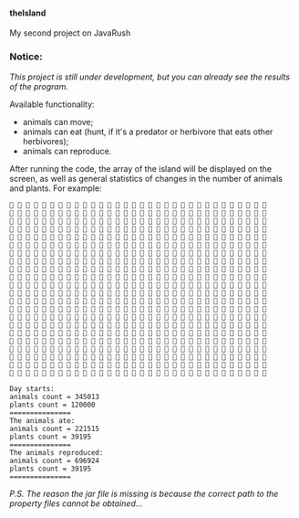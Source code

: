 #### theIsland
My second project on JavaRush

### Notice:
_This project is still under development, but you can already see the results of the program._

Available functionality:
- animals can move;
- animals can eat (hunt, if it's a predator or herbivore that eats other herbivores);
- animals can reproduce.

After running the code, the array of the island will be displayed on the screen, as well as general statistics of changes in the number of animals and plants. For example:
```
🌊 🌊 🌊 🌊 🌊 🌊 🌊 🌊 🌊 🌊 🌊 🌊 🌊 🌊 🌊 🌊 🌊 🌊 🌊 🌊 🌊 🌊 🌊 🌊 🌊 🌊 🌊 🌊 🌊 🌊 🌊 🌊 
🌊 🐺 🐛 🐁 🐻 🦆 🐐 🌿 🌿 🐗 🐑 🌿 🌿 🦊 🦅 🐑 🐗 🦊 🐺 🐻 🦆 🐻 🐑 🐗 🐍 🦊 🐑 🦌 🌿 🌿 🌿 🌊 
🌊 🐻 🐐 🐛 🐺 🦊 🦅 🦆 🐎 🐻 🐐 🦆 🐗 🐎 🐍 🐎 🐺 🐃 🐃 🦊 🐃 🐃 🐍 🌿 🦌 🐎 🦌 🐗 🐗 🦌 🐛 🌊 
🌊 🐍 🐻 🦆 🐁 🐗 🐍 🐇 🌿 🐇 🐃 🐐 🐑 🌿 🦊 🦆 🐍 🐇 🦅 🌿 🐇 🦆 🐑 🐁 🐃 🐇 🐃 🐃 🐺 🐁 🐑 🌊 
🌊 🦌 🐐 🐑 🐐 🐛 🐍 🐁 🦌 🐎 🐃 🐺 🦌 🐃 🐛 🌿 🦊 🐎 🐎 🐺 🐑 🐇 🐁 🦊 🦅 🐻 🐇 🐁 🦆 🐃 🐃 🌊 
🌊 🦌 🐺 🐁 🐎 🐎 🐻 🦌 🦅 🦅 🐗 🦌 🐺 🦆 🐐 🐗 🦊 🐐 🦊 🦌 🐇 🦊 🐎 🐛 🐐 🦅 🐐 🦊 🐻 🦊 🦆 🌊 
🌊 🐑 🦆 🐎 🦆 🐛 🌿 🐛 🐛 🦆 🐐 🦅 🌿 🐁 🐗 🐎 🐎 🦅 🐁 🐻 🐁 🐗 🐁 🐃 🐺 🐛 🐃 🐻 🐺 🐻 🐍 🌊 
🌊 🦌 🦅 🐑 🐗 🐻 🦆 🦊 🦆 🦌 🐃 🦆 🌿 🐛 🐑 🐁 🐁 🐛 🐛 🐛 🐃 🐁 🐺 🦌 🦅 🦌 🦅 🐇 🌿 🐺 🐎 🌊 
🌊 🐛 🐻 🦆 🐇 🦌 🐁 🐃 🦌 🌿 🦆 🦆 🦌 🌿 🐛 🐑 🐗 🦌 🦌 🦆 🌿 🐍 🐐 🦅 🦅 🐻 🦌 🐻 🐺 🐑 🐁 🌊 
🌊 🦌 🦆 🐇 🦌 🐃 🐑 🐻 🐐 🐗 🐁 🐎 🦊 🐗 🐺 🐇 🐎 🐁 🦊 🐗 🦊 🐎 🐻 🐺 🐇 🐛 🐃 🐎 🐁 🦌 🐃 🌊 
🌊 🐑 🐐 🌿 🦅 🐐 🐻 🦊 🦌 🐛 🐇 🐁 🐑 🐗 🦊 🐃 🌿 🐺 🦆 🐺 🐎 🌿 🐻 🐍 🦆 🦌 🐛 🐻 🐑 🐛 🦆 🌊 
🌊 🐑 🐻 🐃 🐗 🐗 🦌 🦊 🦆 🦅 🐻 🦌 🐃 🐺 🐻 🐗 🐍 🐍 🐛 🐃 🐗 🦅 🐑 🌿 🐻 🐍 🐇 🐑 🐛 🦊 🐇 🌊 
🌊 🦌 🐍 🐃 🐛 🦅 🐻 🐍 🐍 🐃 🐎 🐐 🐁 🐇 🐁 🦌 🐺 🐎 🐍 🌿 🐛 🦅 🦆 🐐 🐻 🐗 🦆 🦌 🐇 🦆 🐍 🌊 
🌊 🐇 🐇 🦆 🦌 🐃 🐇 🦊 🐺 🐐 🦅 🦅 🦌 🐎 🐇 🐐 🐺 🐁 🌿 🐛 🐁 🦅 🐛 🐎 🐁 🐇 🌿 🦊 🐗 🐗 🐗 🌊 
🌊 🦌 🐻 🐇 🐑 🦅 🌿 🐻 🌿 🦅 🐛 🐗 🌿 🌿 🐁 🐑 🦅 🌿 🐁 🐁 🐐 🦊 🐺 🐗 🦆 🐍 🐎 🌿 🦌 🐑 🦌 🌊 
🌊 🐗 🦆 🐐 🐐 🐐 🐁 🐇 🐁 🌿 🐻 🦆 🦌 🦅 🐛 🐗 🐛 🐍 🐛 🐑 🐃 🐎 🐎 🌿 🐑 🐗 🦆 🐇 🌿 🐇 🐃 🌊 
🌊 🐐 🐑 🐺 🦆 🦅 🐗 🐎 🦅 🐁 🐃 🐺 🐑 🐎 🦊 🦌 🐑 🐎 🐑 🐃 🌿 🐗 🐗 🐍 🐐 🐑 🐍 🐇 🦌 🦆 🐐 🌊 
🌊 🐃 🐑 🐻 🐺 🦊 🐻 🐗 🐇 🦆 🐇 🐎 🐑 🦌 🦌 🐎 🐗 🐺 🐑 🐛 🦊 🌿 🦅 🦌 🐍 🐺 🐍 🐃 🐇 🐇 🐃 🌊 
🌊 🐑 🌿 🐇 🐛 🐑 🐃 🐎 🐇 🐻 🦅 🐗 🐑 🦆 🐑 🐐 🐇 🦊 🐺 🐎 🐺 🦊 🐍 🐐 🐗 🐁 🦆 🐎 🐻 🦊 🐇 🌊 
🌊 🐍 🐃 🐁 🐐 🌿 🐐 🐑 🐑 🐇 🐇 🐗 🐇 🐁 🐻 🦌 🦌 🐻 🐻 🐑 🦌 🐇 🌿 🐃 🐁 🐻 🦆 🐍 🐃 🐃 🐍 🌊 
🌊 🐑 🦌 🐑 🐇 🐑 🦌 🐗 🐗 🦆 🐇 🐐 🐍 🐗 🦊 🦆 🦆 🦆 🦅 🐻 🐍 🦆 🐃 🐻 🐐 🐛 🐎 🐺 🐻 🐃 🦅 🌊 
🌊 🌊 🌊 🌊 🌊 🌊 🌊 🌊 🌊 🌊 🌊 🌊 🌊 🌊 🌊 🌊 🌊 🌊 🌊 🌊 🌊 🌊 🌊 🌊 🌊 🌊 🌊 🌊 🌊 🌊 🌊 🌊 
```

    Day starts:
    animals count = 345013
    plants count = 120000
    ===============
    The animals ate:
    animals count = 221515
    plants count = 39195
    ===============
    The animals reproduced:
    animals count = 696924
    plants count = 39195
    ===============

_P.S. The reason the jar file is missing is because the correct path to the property files cannot be obtained..._ 
